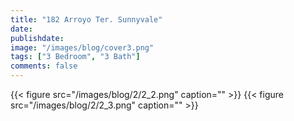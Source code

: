 ```yaml
---
title: "182 Arroyo Ter. Sunnyvale"
date: 
publishdate: 
image: "/images/blog/cover3.png"
tags: ["3 Bedroom", "3 Bath"]
comments: false
---
```


{{< figure src="/images/blog/2/2_2.png" caption="" >}}
{{< figure src="/images/blog/2/2_3.png" caption="" >}}